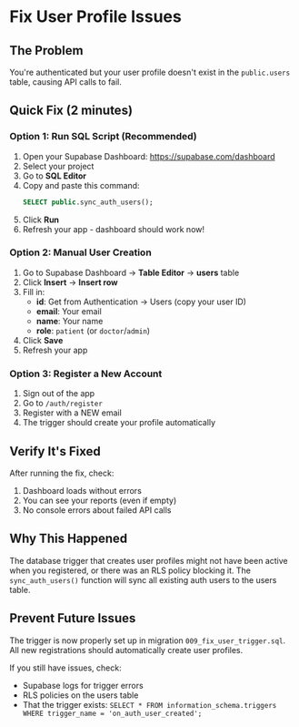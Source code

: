 # Fix User Profile Issues

## The Problem
You're authenticated but your user profile doesn't exist in the `public.users` table, causing API calls to fail.

## Quick Fix (2 minutes)

### Option 1: Run SQL Script (Recommended)
1. Open your Supabase Dashboard: https://supabase.com/dashboard
2. Select your project
3. Go to **SQL Editor**
4. Copy and paste this command:
   ```sql
   SELECT public.sync_auth_users();
   ```
5. Click **Run**
6. Refresh your app - dashboard should work now!

### Option 2: Manual User Creation
1. Go to Supabase Dashboard → **Table Editor** → **users** table
2. Click **Insert** → **Insert row**
3. Fill in:
   - **id**: Get from Authentication → Users (copy your user ID)
   - **email**: Your email
   - **name**: Your name
   - **role**: `patient` (or `doctor`/`admin`)
4. Click **Save**
5. Refresh your app

### Option 3: Register a New Account
1. Sign out of the app
2. Go to `/auth/register`
3. Register with a NEW email
4. The trigger should create your profile automatically

## Verify It's Fixed

After running the fix, check:
1. Dashboard loads without errors
2. You can see your reports (even if empty)
3. No console errors about failed API calls

## Why This Happened

The database trigger that creates user profiles might not have been active when you registered, or there was an RLS policy blocking it. The `sync_auth_users()` function will sync all existing auth users to the users table.

## Prevent Future Issues

The trigger is now properly set up in migration `009_fix_user_trigger.sql`. All new registrations should automatically create user profiles.

If you still have issues, check:
- Supabase logs for trigger errors
- RLS policies on the users table
- That the trigger exists: `SELECT * FROM information_schema.triggers WHERE trigger_name = 'on_auth_user_created';`
